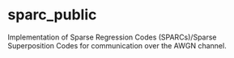 # sparc_public
Implementation of Sparse Regression Codes (SPARCs)/Sparse Superposition Codes for communication over the AWGN channel.

